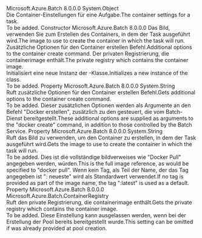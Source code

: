 <Type Name="TaskContainerSettings" FullName="Microsoft.Azure.Batch.TaskContainerSettings">
  <TypeSignature Language="C#" Value="public class TaskContainerSettings" />
  <TypeSignature Language="ILAsm" Value=".class public auto ansi beforefieldinit TaskContainerSettings extends System.Object" />
  <TypeSignature Language="DocId" Value="T:Microsoft.Azure.Batch.TaskContainerSettings" />
  <TypeSignature Language="VB.NET" Value="Public Class TaskContainerSettings" />
  <TypeSignature Language="F#" Value="type TaskContainerSettings = class&#xA;    interface ITransportObjectProvider&lt;TaskContainerSettings&gt;&#xA;    interface IPropertyMetadata&#xA;    interface IModifiable&#xA;    interface IReadOnly" />
  <AssemblyInfo>
    <AssemblyName>Microsoft.Azure.Batch</AssemblyName>
    <AssemblyVersion>8.0.0.0</AssemblyVersion>
  </AssemblyInfo>
  <Base>
    <BaseTypeName>System.Object</BaseTypeName>
  </Base>
  <Interfaces />
  <Docs>
    <summary>
            <span data-ttu-id="8a9d1-101">Die Container-Einstellungen für eine Aufgabe.</span><span class="sxs-lookup"><span data-stu-id="8a9d1-101">The container settings for a task.</span></span>
            </summary>
    <remarks>To be added.</remarks>
  </Docs>
  <Members>
    <Member MemberName=".ctor">
      <MemberSignature Language="C#" Value="public TaskContainerSettings (string imageName, string containerRunOptions = null, Microsoft.Azure.Batch.ContainerRegistry registry = null);" />
      <MemberSignature Language="ILAsm" Value=".method public hidebysig specialname rtspecialname instance void .ctor(string imageName, string containerRunOptions, class Microsoft.Azure.Batch.ContainerRegistry registry) cil managed" />
      <MemberSignature Language="DocId" Value="M:Microsoft.Azure.Batch.TaskContainerSettings.#ctor(System.String,System.String,Microsoft.Azure.Batch.ContainerRegistry)" />
      <MemberSignature Language="VB.NET" Value="Public Sub New (imageName As String, Optional containerRunOptions As String = null, Optional registry As ContainerRegistry = null)" />
      <MemberSignature Language="F#" Value="new Microsoft.Azure.Batch.TaskContainerSettings : string * string * Microsoft.Azure.Batch.ContainerRegistry -&gt; Microsoft.Azure.Batch.TaskContainerSettings" Usage="new Microsoft.Azure.Batch.TaskContainerSettings (imageName, containerRunOptions, registry)" />
      <MemberType>Constructor</MemberType>
      <AssemblyInfo>
        <AssemblyName>Microsoft.Azure.Batch</AssemblyName>
        <AssemblyVersion>8.0.0.0</AssemblyVersion>
      </AssemblyInfo>
      <Parameters>
        <Parameter Name="imageName" Type="System.String" />
        <Parameter Name="containerRunOptions" Type="System.String" />
        <Parameter Name="registry" Type="Microsoft.Azure.Batch.ContainerRegistry" />
      </Parameters>
      <Docs>
        <param name="imageName"><span data-ttu-id="8a9d1-102">Das Bild, verwenden Sie zum Erstellen des Containers, in dem der Task ausgeführt wird.</span><span class="sxs-lookup"><span data-stu-id="8a9d1-102">The image to use to create the container in which the task will run.</span></span></param>
        <param name="containerRunOptions"><span data-ttu-id="8a9d1-103">Zusätzliche Optionen für den Container erstellen Befehl.</span><span class="sxs-lookup"><span data-stu-id="8a9d1-103">Additional options to the container create command.</span></span></param>
        <param name="registry"><span data-ttu-id="8a9d1-104">Der privaten Registrierung, die containerimage enthält.</span><span class="sxs-lookup"><span data-stu-id="8a9d1-104">The private registry which contains the container image.</span></span></param>
        <summary>
            <span data-ttu-id="8a9d1-105">Initialisiert eine neue Instanz der <see cref="T:Microsoft.Azure.Batch.TaskContainerSettings" />-Klasse.</span><span class="sxs-lookup"><span data-stu-id="8a9d1-105">Initializes a new instance of the <see cref="T:Microsoft.Azure.Batch.TaskContainerSettings" /> class.</span></span>
            </summary>
        <remarks>To be added.</remarks>
      </Docs>
    </Member>
    <Member MemberName="ContainerRunOptions">
      <MemberSignature Language="C#" Value="public string ContainerRunOptions { get; }" />
      <MemberSignature Language="ILAsm" Value=".property instance string ContainerRunOptions" />
      <MemberSignature Language="DocId" Value="P:Microsoft.Azure.Batch.TaskContainerSettings.ContainerRunOptions" />
      <MemberSignature Language="VB.NET" Value="Public ReadOnly Property ContainerRunOptions As String" />
      <MemberSignature Language="F#" Value="member this.ContainerRunOptions : string" Usage="Microsoft.Azure.Batch.TaskContainerSettings.ContainerRunOptions" />
      <MemberType>Property</MemberType>
      <AssemblyInfo>
        <AssemblyName>Microsoft.Azure.Batch</AssemblyName>
        <AssemblyVersion>8.0.0.0</AssemblyVersion>
      </AssemblyInfo>
      <ReturnValue>
        <ReturnType>System.String</ReturnType>
      </ReturnValue>
      <Docs>
        <summary>
            <span data-ttu-id="8a9d1-106">Ruft zusätzliche Optionen für den Container erstellen Befehl.</span><span class="sxs-lookup"><span data-stu-id="8a9d1-106">Gets additional options to the container create command.</span></span>
            </summary>
        <value>To be added.</value>
        <remarks>
            <span data-ttu-id="8a9d1-107">Dieser zusätzlichen Optionen werden als Argumente an den Befehl "Docker erstellen", zusätzlich zu den gesteuert, die vom Batch-Dienst bereitgestellt.</span><span class="sxs-lookup"><span data-stu-id="8a9d1-107">These additional options are supplied as arguments to the "docker create" command, in addition to those controlled by the Batch Service.</span></span>
            </remarks>
      </Docs>
    </Member>
    <Member MemberName="ImageName">
      <MemberSignature Language="C#" Value="public string ImageName { get; }" />
      <MemberSignature Language="ILAsm" Value=".property instance string ImageName" />
      <MemberSignature Language="DocId" Value="P:Microsoft.Azure.Batch.TaskContainerSettings.ImageName" />
      <MemberSignature Language="VB.NET" Value="Public ReadOnly Property ImageName As String" />
      <MemberSignature Language="F#" Value="member this.ImageName : string" Usage="Microsoft.Azure.Batch.TaskContainerSettings.ImageName" />
      <MemberType>Property</MemberType>
      <AssemblyInfo>
        <AssemblyName>Microsoft.Azure.Batch</AssemblyName>
        <AssemblyVersion>8.0.0.0</AssemblyVersion>
      </AssemblyInfo>
      <ReturnValue>
        <ReturnType>System.String</ReturnType>
      </ReturnValue>
      <Docs>
        <summary>
            <span data-ttu-id="8a9d1-108">Ruft das Bild zu verwenden, um den Container zu erstellen, in dem der Task ausgeführt wird.</span><span class="sxs-lookup"><span data-stu-id="8a9d1-108">Gets the image to use to create the container in which the task will run.</span></span>
            </summary>
        <value>To be added.</value>
        <remarks>
            <span data-ttu-id="8a9d1-109">Dies ist die vollständige bildverweises wie "Docker Pull" angegeben werden, würden.</span><span class="sxs-lookup"><span data-stu-id="8a9d1-109">This is the full image reference, as would be specified to "docker pull".</span></span> <span data-ttu-id="8a9d1-110">Wenn kein Tag, als Teil der Name, der das Tag angegeben ist ": neueste" wird als Standardwert verwendet.</span><span class="sxs-lookup"><span data-stu-id="8a9d1-110">If no tag is provided as part of the image name, the tag ":latest" is used as a default.</span></span>
            </remarks>
      </Docs>
    </Member>
    <Member MemberName="Registry">
      <MemberSignature Language="C#" Value="public Microsoft.Azure.Batch.ContainerRegistry Registry { get; }" />
      <MemberSignature Language="ILAsm" Value=".property instance class Microsoft.Azure.Batch.ContainerRegistry Registry" />
      <MemberSignature Language="DocId" Value="P:Microsoft.Azure.Batch.TaskContainerSettings.Registry" />
      <MemberSignature Language="VB.NET" Value="Public ReadOnly Property Registry As ContainerRegistry" />
      <MemberSignature Language="F#" Value="member this.Registry : Microsoft.Azure.Batch.ContainerRegistry" Usage="Microsoft.Azure.Batch.TaskContainerSettings.Registry" />
      <MemberType>Property</MemberType>
      <AssemblyInfo>
        <AssemblyName>Microsoft.Azure.Batch</AssemblyName>
        <AssemblyVersion>8.0.0.0</AssemblyVersion>
      </AssemblyInfo>
      <ReturnValue>
        <ReturnType>Microsoft.Azure.Batch.ContainerRegistry</ReturnType>
      </ReturnValue>
      <Docs>
        <summary>
            <span data-ttu-id="8a9d1-111">Ruft den private Registrierung, die containerimage enthält.</span><span class="sxs-lookup"><span data-stu-id="8a9d1-111">Gets the private registry which contains the container image.</span></span>
            </summary>
        <value>To be added.</value>
        <remarks>
            <span data-ttu-id="8a9d1-112">Diese Einstellung kann ausgelassen werden, wenn bei der Erstellung der Pool bereits bereitgestellt wurde.</span><span class="sxs-lookup"><span data-stu-id="8a9d1-112">This setting can be omitted if was already provided at pool creation.</span></span>
            </remarks>
      </Docs>
    </Member>
  </Members>
</Type>